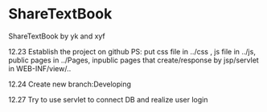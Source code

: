 ShareTextBook
=============

ShareTextBook by yk and xyf

12.23 	Establish the project on github
		PS:	put css file in ../css ,
			js file in ../js,
			public pages in ../Pages,
			inpublic pages that create/response by jsp/servlet in WEB-INF/view/..
			
12.24	Create new branch:Developing

12.27   Try to use servlet to connect DB and realize user login
